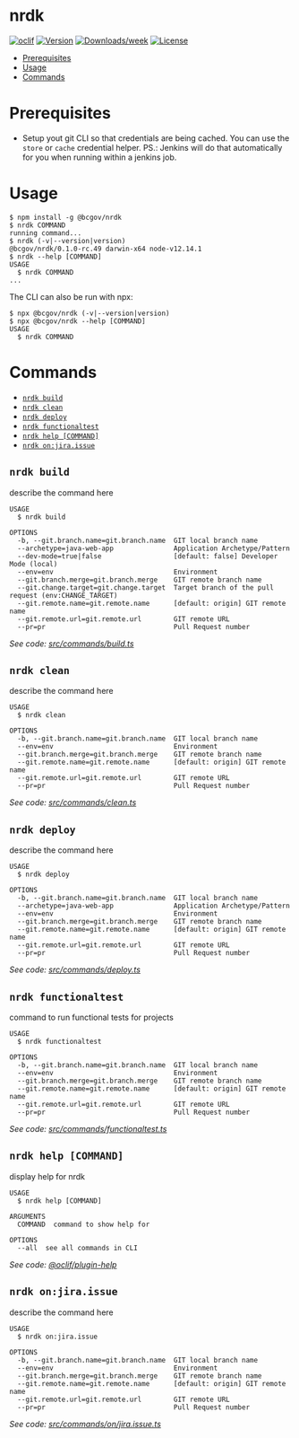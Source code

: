 nrdk
====



[![oclif](https://img.shields.io/badge/cli-oclif-brightgreen.svg)](https://oclif.io)
[![Version](https://img.shields.io/npm/v/@bcgov/nrdk.svg)](https://www.npmjs.com/package/@bcgov/nrdk)
[![Downloads/week](https://img.shields.io/npm/dw/@bcgov/nrdk.svg)](https://www.npmjs.com/package/@bcgov/nrdk)
[![License](https://img.shields.io/npm/l/@bcgov/nrdk.svg)](https://github.com/cvarjao/nrdk/blob/master/package.json)

<!-- toc -->
* [Prerequisites](#prerequisites)
* [Usage](#usage)
* [Commands](#commands)
<!-- tocstop -->

# Prerequisites
* Setup yout git CLI so that credentials are being cached. You can use the `store` or `cache` credential helper. PS.: Jenkins will do that automatically for you when running within a jenkins job.

# Usage
<!-- usage -->
```sh-session
$ npm install -g @bcgov/nrdk
$ nrdk COMMAND
running command...
$ nrdk (-v|--version|version)
@bcgov/nrdk/0.1.0-rc.49 darwin-x64 node-v12.14.1
$ nrdk --help [COMMAND]
USAGE
  $ nrdk COMMAND
...
```
<!-- usagestop -->

The CLI can also be run with npx:
```sh-session
$ npx @bcgov/nrdk (-v|--version|version)
$ npx @bcgov/nrdk --help [COMMAND]
USAGE
  $ nrdk COMMAND
```

# Commands
<!-- commands -->
* [`nrdk build`](#nrdk-build)
* [`nrdk clean`](#nrdk-clean)
* [`nrdk deploy`](#nrdk-deploy)
* [`nrdk functionaltest`](#nrdk-functionaltest)
* [`nrdk help [COMMAND]`](#nrdk-help-command)
* [`nrdk on:jira.issue`](#nrdk-onjiraissue)

## `nrdk build`

describe the command here

```
USAGE
  $ nrdk build

OPTIONS
  -b, --git.branch.name=git.branch.name  GIT local branch name
  --archetype=java-web-app               Application Archetype/Pattern
  --dev-mode=true|false                  [default: false] Developer Mode (local)
  --env=env                              Environment
  --git.branch.merge=git.branch.merge    GIT remote branch name
  --git.change.target=git.change.target  Target branch of the pull request (env:CHANGE_TARGET)
  --git.remote.name=git.remote.name      [default: origin] GIT remote name
  --git.remote.url=git.remote.url        GIT remote URL
  --pr=pr                                Pull Request number
```

_See code: [src/commands/build.ts](./src/commands/build.ts)_

## `nrdk clean`

describe the command here

```
USAGE
  $ nrdk clean

OPTIONS
  -b, --git.branch.name=git.branch.name  GIT local branch name
  --env=env                              Environment
  --git.branch.merge=git.branch.merge    GIT remote branch name
  --git.remote.name=git.remote.name      [default: origin] GIT remote name
  --git.remote.url=git.remote.url        GIT remote URL
  --pr=pr                                Pull Request number
```

_See code: [src/commands/clean.ts](./src/commands/clean.ts)_

## `nrdk deploy`

describe the command here

```
USAGE
  $ nrdk deploy

OPTIONS
  -b, --git.branch.name=git.branch.name  GIT local branch name
  --archetype=java-web-app               Application Archetype/Pattern
  --env=env                              Environment
  --git.branch.merge=git.branch.merge    GIT remote branch name
  --git.remote.name=git.remote.name      [default: origin] GIT remote name
  --git.remote.url=git.remote.url        GIT remote URL
  --pr=pr                                Pull Request number
```

_See code: [src/commands/deploy.ts](./src/commands/deploy.ts)_

## `nrdk functionaltest`

command to run functional tests for projects

```
USAGE
  $ nrdk functionaltest

OPTIONS
  -b, --git.branch.name=git.branch.name  GIT local branch name
  --env=env                              Environment
  --git.branch.merge=git.branch.merge    GIT remote branch name
  --git.remote.name=git.remote.name      [default: origin] GIT remote name
  --git.remote.url=git.remote.url        GIT remote URL
  --pr=pr                                Pull Request number
```

_See code: [src/commands/functionaltest.ts](./src/commands/functionaltest.ts)_

## `nrdk help [COMMAND]`

display help for nrdk

```
USAGE
  $ nrdk help [COMMAND]

ARGUMENTS
  COMMAND  command to show help for

OPTIONS
  --all  see all commands in CLI
```

_See code: [@oclif/plugin-help](https://github.com/oclif/plugin-help/blob/v3.2.0/src/commands/help.ts)_

## `nrdk on:jira.issue`

describe the command here

```
USAGE
  $ nrdk on:jira.issue

OPTIONS
  -b, --git.branch.name=git.branch.name  GIT local branch name
  --env=env                              Environment
  --git.branch.merge=git.branch.merge    GIT remote branch name
  --git.remote.name=git.remote.name      [default: origin] GIT remote name
  --git.remote.url=git.remote.url        GIT remote URL
  --pr=pr                                Pull Request number
```

_See code: [src/commands/on/jira.issue.ts](./src/commands/on/jira.issue.ts)_
<!-- commandsstop -->
